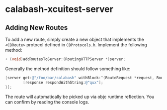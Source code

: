 # calabash-xcuitest-server

## Adding New Routes

To add a new route, simply create a new object that implements the
`<CBRoute>` protocol defined in `CBProtocols.h`. Implement the following
method:
```Objective-C
+ (void)addRoutesToServer:(RoutingHTTPServer *)server;
```

Generally the method definition should follow something like:
```Objective-C
[server get:@"/foo/bar/calabash" withBlock:^(RouteRequest *request, RouteResponse *response) {
        [response respondWithString:@"qux"];
}];
```

The route will automatically be picked up via objc runtime reflection. You can confirm
by reading the console logs. 
